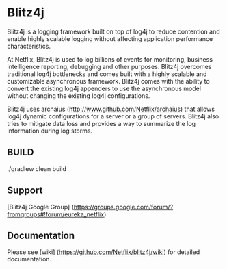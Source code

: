 Blitz4j
=====

Blitz4j is a logging framework built on top of log4j to reduce contention and enable highly scalable logging without affecting application performance characteristics. 

At Netflix, Blitz4j is used to log billions of events for monitoring, business intelligence reporting, debugging and other purposes. Blitz4j overcomes traditional log4j
bottlenecks and comes built with a highly scalable and customizable asynchronous framework. Blitz4j comes with the ability to convert the existing log4j appenders to use
the asynchronous model without changing the existing log4j configurations.

Blitz4j uses archaius (http://www.github.com/Netflix/archaius) that allows log4j dynamic configurations for a server or a group of servers. Blitz4j also tries to mitigate
data loss and provides a way to summarize the log information during log storms.


BUILD
-------

./gradlew clean build



Support
----------
[Blitz4j Google Group] (https://groups.google.com/forum/?fromgroups#!forum/eureka_netflix)


Documentation
--------------
Please see [wiki] (https://github.com/Netflix/blitz4j/wiki) for detailed documentation.
